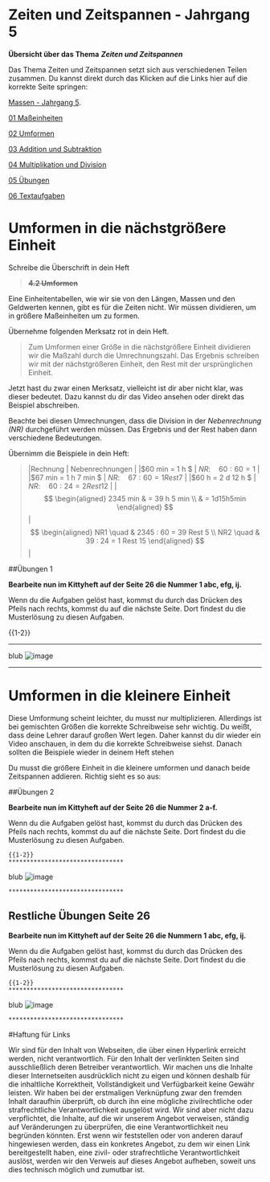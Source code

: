 <!--
author: Susanne Suckfüll
email: su-aes@masannek.de
language: de
narrator: German Female
script: url.js

View this file on https://liascript.github.io/course/?https://raw.githubusercontent.com/SUC-AES/Mathematik-5/master/2_Massen_1.md
-->

# Zeiten und Zeitspannen - Jahrgang 5


**Übersicht über das Thema** ***Zeiten und Zeitspannen***

Das Thema Zeiten und Zeitspannen setzt sich aus verschiedenen Teilen zusammen. Du kannst direkt durch das Klicken auf die Links hier auf die korrekte Seite springen:

[Massen - Jahrgang 5](https://liascript.github.io/course/?https://raw.githubusercontent.com/SUC-AES/Mathe-Webseite/master/Klasse%2005/03%20Massen/M-05-03-Massen.md#1).

[01 Maßeinheiten](https://liascript.github.io/course/?https://raw.githubusercontent.com/SUC-AES/Mathe-Webseite/master/Klasse%2005/03%20Massen/01%20Ma%C3%9Feinheiten/M-05-03-01-Ma%C3%9Feinheiten.md#2)

[02 Umformen](https://liascript.github.io/course/?https://raw.githubusercontent.com/SUC-AES/Mathe-Webseite/master/Klasse%2005/03%20Massen/02%20Umformen/M-05-03-02-Umformen.md#2)

[03 Addition und Subtraktion](https://liascript.github.io/course/?https://raw.githubusercontent.com/SUC-AES/Mathe-Webseite/master/Klasse%2005/03%20Massen/03%20Addition%20und%20Subtraktion/M-05-03-03-Addition%20und%20Subtraktion.md#2)

[04 Multiplikation und Division](https://liascript.github.io/course/?https://raw.githubusercontent.com/SUC-AES/Mathe-Webseite/master/Klasse%2005/03%20Massen/04%20Multiplikation%20und%20Division/M-05-03-04-Multiplikation%20und%20Division.md#2)

[05 Übungen](https://liascript.github.io/course/?https://raw.githubusercontent.com/SUC-AES/Mathe-Webseite/master/Klasse%2005/03%20Massen/05%20%C3%9Cbungen/M-05-05-05-%C3%9Cbungen.md#2)

[06 Textaufgaben](https://liascript.github.io/course/?https://raw.githubusercontent.com/SUC-AES/Mathe-Webseite/master/Klasse%2005/03%20Massen/06%20Textaufgaben/M-05-03-06-Textaufgaben.md#1)



# Umformen in die nächstgrößere Einheit

  Schreibe die Überschrift in dein Heft

>  **~~4.2 Umformen~~**

Eine Einheitentabellen, wie wir sie von den Längen, Massen und den Geldwerten kennen, gibt es für die Zeiten nicht. Wir müssen dividieren, um in größere Maßeinheiten um zu formen.  

Übernehme folgenden Merksatz rot in dein Heft.

> Zum Umformen einer Größe in die nächstgrößere Einheit dividieren wir die Maßzahl durch die Umrechnungszahl. Das Ergebnis schreiben wir mit der nächstgrößeren Einheit, den Rest mit der ursprünglichen Einheit.

Jetzt hast du zwar einen Merksatz, vielleicht ist dir aber nicht klar, was dieser bedeutet. Dazu kannst du dir das Video ansehen oder direkt das Beispiel abschreiben.


Beachte bei diesen Umrechnungen, dass die Division in der *Nebenrechnung (NR)* durchgeführt werden müssen. Das Ergebnis und der Rest haben dann verschiedene Bedeutungen.

Übernimm die Beispiele in dein Heft:

> |Rechnung | Nebenrechnungen |
> |$60 min = 1 h   $         | $NR:\quad 60 : 60 = 1$ |
> |$67 min = 1 h 7 min $     | $NR:\quad 67 : 60 = 1 Rest 7$ |
> |$60 h = 2 d 12 h  $       | $NR:\quad 60 : 24 = 2 Rest 12$ |
> |$$ \begin{aligned} 2345 min & = 39 h 5 min \\ & = 1d15h5min \end{aligned} $$ | $$ \begin{aligned} NR1 \quad  & 2345 : 60 = 39 Rest 5 \\ NR2 \quad & 39 : 24 = 1 Rest 15 \end{aligned} $$  |

##Übungen 1

**Bearbeite nun im Kittyheft auf der Seite 26 die Nummer 1 abc, efg, ij.**

Wenn du die Aufgaben gelöst hast, kommst du durch das Drücken des Pfeils nach rechts, kommst du auf die nächste Seite. Dort findest du die Musterlösung zu diesen Aufgaben.

  {{1-2}}
  ********************************

blub
  ![image]()

  ********************************

# Umformen in die kleinere Einheit

Diese Umformung scheint leichter, du musst nur multiplizieren. Allerdings ist bei gemischten Größen die korrekte Schreibweise sehr wichtig. Du weißt, dass deine Lehrer darauf großen Wert legen.  Daher kannst du dir wieder ein Video anschauen, in dem du die korrekte Schreibweise siehst. Danach sollten die Beispiele wieder in deinem Heft stehen


Du musst die größere Einheit in die kleinere umformen und danach beide Zeitspannen addieren. Richtig sieht es so aus:

>


##Übungen 2

  **Bearbeite nun im Kittyheft auf der Seite 26 die Nummer 2 a-f.**

  Wenn du die Aufgaben gelöst hast, kommst du durch das Drücken des Pfeils nach rechts, kommst du auf die nächste Seite. Dort findest du die Musterlösung zu diesen Aufgaben.

    {{1-2}}
    ********************************

  blub
    ![image]()

    ********************************

## Restliche Übungen Seite 26

  **Bearbeite nun im Kittyheft auf der Seite 26 die Nummern 1 abc, efg, ij.**

  Wenn du die Aufgaben gelöst hast, kommst du durch das Drücken des Pfeils nach rechts, kommst du auf die nächste Seite. Dort findest du die Musterlösung zu diesen Aufgaben.

    {{1-2}}
    ********************************

  blub
    ![image]()

    ********************************




#Haftung für Links

Wir sind für den Inhalt von Webseiten, die über einen Hyperlink erreicht werden, nicht verantwortlich. Für den Inhalt der verlinkten Seiten sind ausschließlich deren Betreiber verantwortlich. Wir machen uns die Inhalte dieser Internetseiten ausdrücklich nicht zu eigen und können deshalb für die inhaltliche Korrektheit, Vollständigkeit und Verfügbarkeit keine Gewähr leisten. Wir haben bei der erstmaligen Verknüpfung zwar den fremden Inhalt daraufhin überprüft, ob durch ihn eine mögliche zivilrechtliche oder strafrechtliche Verantwortlichkeit ausgelöst wird. Wir sind aber nicht dazu verpflichtet, die Inhalte, auf die wir unserem Angebot verweisen, ständig auf Veränderungen zu überprüfen, die eine Verantwortlichkeit neu begründen könnten. Erst wenn wir feststellen oder von anderen darauf hingewiesen werden, dass ein konkretes Angebot, zu dem wir einen Link bereitgestellt haben, eine zivil- oder strafrechtliche Verantwortlichkeit auslöst, werden wir den Verweis auf dieses Angebot aufheben, soweit uns dies technisch möglich und zumutbar ist.
